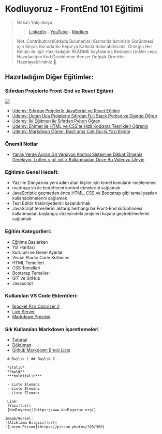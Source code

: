 #  Kodluyoruz - FrontEnd 101 Eğitimi
>Hakan Yalçınkaya 
>>[LinkedIn](https://www.linkedin.com/in/hakanyalcinkaya/) -  [YouTube](https://www.youtube.com/hakanyalcinkaya?sub_confirmation=1) - [Medium](https://medium.com/@hakanyalcinkaya)

>Not: Contributors(Katkıda Bulunanlar) Kısmında İsminizin Görünmesi için Birçok Konuda Bu Repo'ya Katkıda Bulunabilirsiniz. Örneğin Her Bölüm ile İlgili Hazırladığım README Sayfalarına Besleyici Linkler veya Hazırladığım Kod Örneklerine Benzer Değişik Örnekler Hazırlayabilirsiniz 🤗
## Hazırladığım Diğer Eğitimler:
### Sıfırdan Projelerle Front-End ve React Eğitimi
![](http://lnk.ktlzr.co/gtkreact)
- [Udemy: Sıfırdan Projelerle JavaScript ve React Eğitimi](http://lnk.ktlzr.co/gtkreact)
- [Udemy: Uçtan Uca Projelerle Sıfırdan Full Stack Python ve Django Öğren](http://lnk.ktlzr.co/gtdj)
- [Udemy: İki Eğitmen ile Sıfırdan Pyhon Öğren](http://lnk.ktlzr.co/upy2)
- [Udemy: Emmet ile HTML ve CSS'te Hızlı Kodlama Teknikleri Öğrenin](https://www.udemy.com/course/emmet-ile-html-ve-css-te-hzl-kodlama-teknikleri-ogrenin/)
- [Udemy: Markdown Öğren: Basit ama Çok Güçlü Yazı Biçimi](https://www.udemy.com/course/markdown-ogren-basit-ama-cok-guclu-yaz-bicimi-ile-tanis/)
### Önemli Notlar
- [Yanlış Yerde Açılan Git Versiyon Kontrol Sistemine Dikkat Etmeniz Gerekiyor. Lütfen < git init > Kullanmadan Önce Bu Videoyu İzleyin](https://www.youtube.com/watch?v=5o8Q2uiqFTw&t=2s)
### Eğitimin Genel Hedefi:
- Yazılım Dünyasına yeni adım atan kişiler için temel konuların incelenmesi
- roadmap.sh ile hedeflerini kontrol etmelerini sağlamak
- JavaScript’e geçmeden önce HTML, CSS ve Bootstrap gibi temel yapıları kullanabilmelerini sağlamak
- Text Editör hakimiyetlerini kazandırmak
- JavaScript temellerini aktarıp herhangi bir Front-End kütüphanesi kullanmadan başlangıç düzeyindeki projeleri hayata geçirebilmelerini sağlamak
### Eğitim Kategorileri:
- Eğitime Başlarken
- Yol Haritası
- Kurulum ve Genel Ayarlar
- Visual Studio Code Kullanımı
- HTML Temelleri
- CSS Temelleri
- Bootsrap Temelleri
- GIT ve GitHub
- Javascript
### Kullanılan VS Code Eklentileri:
- [Bracket Pair Colorizer 2](https://marketplace.visualstudio.com/items?itemName=CoenraadS.bracket-pair-colorizer-2)[](https://marketplace.visualstudio.com/items?itemName=CoenraadS.bracket-pair-colorizer-2)
- [Live Server](https://marketplace.visualstudio.com/items?itemName=ritwickdey.LiveServer)
- [Markdown Preview](https://marketplace.visualstudio.com/items?itemName=shd101wyy.markdown-preview-enhanced)
### Sık Kullanılan Markdown İşaretlemeleri
- [Tutorial](https://commonmark.org/help/tutorial/index.html)
- [Döküman](https://commonmark.org/help/)
- [Github Markdown Emoji Lists](https://github.com/ikatyang/emoji-cheat-sheet/blob/master/README.md#smileys--emotion)

```` 
 # Başlık 1 ## Başlık 2..

 *italic* 
 **bold** 
 ***bolditalic*** 
 
 - Liste Elemanı 
 - Liste Elemanı 
 - Liste Elemanı 

 Link: 
 [Yazi](url) 
 [Kodluyoruz](https://www.kodluyoruz.org/) 

Image/Gorsel: 
![Aciklama Bilgisi](url)
![Lorem Picsum](https://picsum.photos/200/300)
````
